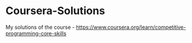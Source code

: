 # Coursera-Solutions
My solutions of the course - https://www.coursera.org/learn/competitive-programming-core-skills
